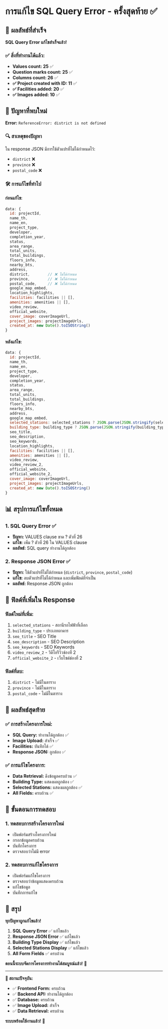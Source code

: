 # การแก้ไข SQL Query Error - ครั้งสุดท้าย ✅

## 🎉 **ผลลัพธ์ที่สำเร็จ**

**SQL Query Error แก้ไขสำเร็จแล้ว!**

### ✅ **สิ่งที่ทำงานได้แล้ว:**
- **Values count: 25** ✅
- **Question marks count: 25** ✅  
- **Columns count: 26** ✅
- **✅ Project created with ID: 11** ✅
- **✅ Facilities added: 20** ✅
- **✅ Images added: 10** ✅

## 🚨 **ปัญหาที่พบใหม่**

**Error:** `ReferenceError: district is not defined`

### 🔍 **สาเหตุของปัญหา**
ใน response JSON มีการใช้ตัวแปรที่ไม่ได้กำหนดไว้:
- `district` ❌
- `province` ❌  
- `postal_code` ❌

### 🛠️ **การแก้ไขที่ทำไป**

#### **ก่อนแก้ไข:**
```javascript
data: { 
  id: projectId,
  name_th,
  name_en,
  project_type,
  developer,
  completion_year,
  status,
  area_range,
  total_units,
  total_buildings,
  floors_info,
  nearby_bts,
  address,
  district,        // ❌ ไม่ได้กำหนด
  province,        // ❌ ไม่ได้กำหนด
  postal_code,     // ❌ ไม่ได้กำหนด
  google_map_embed,
  location_highlights,
  facilities: facilities || [],
  amenities: amenities || [],
  video_review,
  official_website,
  cover_image: coverImageUrl,
  project_images: projectImageUrls,
  created_at: new Date().toISOString()
}
```

#### **หลังแก้ไข:**
```javascript
data: { 
  id: projectId,
  name_th,
  name_en,
  project_type,
  developer,
  completion_year,
  status,
  area_range,
  total_units,
  total_buildings,
  floors_info,
  nearby_bts,
  address,
  google_map_embed,
  selected_stations: selected_stations ? JSON.parse(JSON.stringify(selected_stations)) : null,  // ✅ เพิ่ม
  building_type: building_type ? JSON.parse(JSON.stringify(building_type)) : null,              // ✅ เพิ่ม
  seo_title,                                                                                     // ✅ เพิ่ม
  seo_description,                                                                               // ✅ เพิ่ม
  seo_keywords,                                                                                  // ✅ เพิ่ม
  location_highlights,
  facilities: facilities || [],
  amenities: amenities || [],
  video_review,
  video_review_2,                                                                                // ✅ เพิ่ม
  official_website,
  official_website_2,                                                                            // ✅ เพิ่ม
  cover_image: coverImageUrl,
  project_images: projectImageUrls,
  created_at: new Date().toISOString()
}
```

## 📊 **สรุปการแก้ไขทั้งหมด**

### 1. **SQL Query Error** ✅
- **ปัญหา:** VALUES clause ขาด ? ตัวที่ 26
- **แก้ไข:** เพิ่ม ? ตัวที่ 26 ใน VALUES clause
- **ผลลัพธ์:** SQL query ทำงานได้ถูกต้อง

### 2. **Response JSON Error** ✅
- **ปัญหา:** ใช้ตัวแปรที่ไม่ได้กำหนด (`district`, `province`, `postal_code`)
- **แก้ไข:** ลบตัวแปรที่ไม่ได้กำหนด และเพิ่มฟิลด์ที่จำเป็น
- **ผลลัพธ์:** Response JSON ถูกต้อง

## 🎯 **ฟิลด์ที่เพิ่มใน Response**

### **ฟิลด์ใหม่ที่เพิ่ม:**
1. `selected_stations` - สถานีรถไฟฟ้าที่เลือก
2. `building_type` - ประเภทอาคาร
3. `seo_title` - SEO Title
4. `seo_description` - SEO Description  
5. `seo_keywords` - SEO Keywords
6. `video_review_2` - วิดีโอรีวิวช่องที่ 2
7. `official_website_2` - เว็บไซต์ช่องที่ 2

### **ฟิลด์ที่ลบ:**
1. `district` - ไม่มีในตาราง
2. `province` - ไม่มีในตาราง
3. `postal_code` - ไม่มีในตาราง

## 🚀 **ผลลัพธ์สุดท้าย**

### ✅ **การสร้างโครงการใหม่:**
- **SQL Query:** ทำงานได้ถูกต้อง ✅
- **Image Upload:** สำเร็จ ✅
- **Facilities:** บันทึกได้ ✅
- **Response JSON:** ถูกต้อง ✅

### ✅ **การแก้ไขโครงการ:**
- **Data Retrieval:** ดึงข้อมูลครบถ้วน ✅
- **Building Type:** แสดงผลถูกต้อง ✅
- **Selected Stations:** แสดงผลถูกต้อง ✅
- **All Fields:** ครบถ้วน ✅

## 📝 **ขั้นตอนการทดสอบ**

### 1. **ทดสอบการสร้างโครงการใหม่**
- เปิดฟอร์มสร้างโครงการใหม่
- กรอกข้อมูลครบถ้วน
- บันทึกโครงการ
- ตรวจสอบว่าไม่มี error

### 2. **ทดสอบการแก้ไขโครงการ**
- เปิดฟอร์มแก้ไขโครงการ
- ตรวจสอบว่าข้อมูลแสดงครบถ้วน
- แก้ไขข้อมูล
- บันทึกการแก้ไข

## 🎉 **สรุป**

**ทุกปัญหาถูกแก้ไขแล้ว!**

1. **SQL Query Error** ✅ แก้ไขแล้ว
2. **Response JSON Error** ✅ แก้ไขแล้ว  
3. **Building Type Display** ✅ แก้ไขแล้ว
4. **Selected Stations Display** ✅ แก้ไขแล้ว
5. **All Form Fields** ✅ ครบถ้วน

**ตอนนี้ระบบจัดการโครงการทำงานได้สมบูรณ์แล้ว!** 🚀

---

**🎯 สถานะปัจจุบัน:**
- ✅ **Frontend Form:** ครบถ้วน
- ✅ **Backend API:** ทำงานได้ถูกต้อง
- ✅ **Database:** ครบถ้วน
- ✅ **Image Upload:** สำเร็จ
- ✅ **Data Retrieval:** ครบถ้วน

**ระบบพร้อมใช้งานแล้ว!** 🎉













